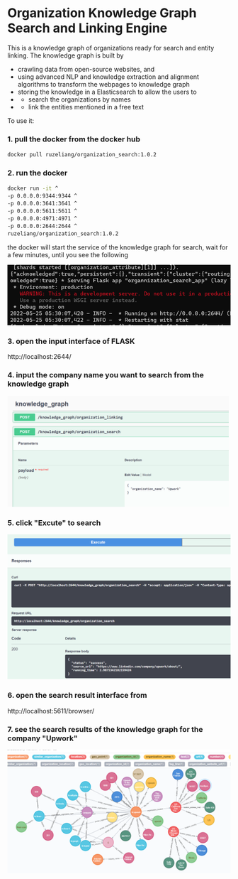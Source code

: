 # Organization Knowledge Graph Search and Linking Engine

This is a knowledge graph of organizations ready for search and entity linking. The knowledge graph is built by 

* crawling data from open-source websites, and 
* using advanced NLP and knowledge extraction and alignment algorithms to transform the webpages to knowledge graph
* storing the knowledge in a Elasticsearch to allow the users to 
* * search the organizations by names
* * link the entities mentioned in a free text

To use it: 

### 1. pull the docker from the docker hub

```bash
docker pull ruzeliang/organization_search:1.0.2
```

### 2. run the docker

```bash
docker run -it ^
-p 0.0.0.0:9344:9344 ^
-p 0.0.0.0:3641:3641 ^
-p 0.0.0.0:5611:5611 ^
-p 0.0.0.0:4971:4971 ^
-p 0.0.0.0:2644:2644 ^
ruzeliang/organization_search:1.0.2
```

the docker will start the service of the knowledge graph for search, wait for a few minutes, until you see the following

<img src="service_ready.png" width="600">




### 3. open the input interface of FLASK 

http://localhost:2644/

### 4. input the company name you want to search from the knowledge graph

<img src="input_interface.png" width="500">


### 5. click "Excute" to search

<img src="search.png" width="600">

### 6. open the search result interface from 

http://localhost:5611/browser/

### 7. see the search results of the knowledge graph for the company "Upwork"

<img src="knowledge%20graph%20search%20result.png" width="800">
